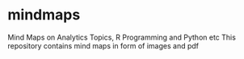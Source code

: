# mindmaps
Mind Maps on Analytics Topics, R Programming and Python etc
This repository contains mind maps in form of images and pdf
